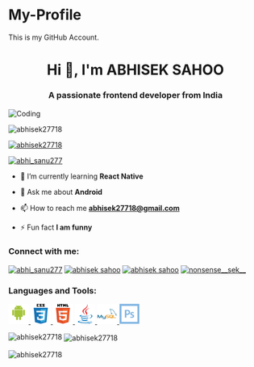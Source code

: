 # My-Profile
This is my GitHub Account.
<h1 align="center">Hi 👋, I'm ABHISEK SAHOO</h1>
<h3 align="center">A passionate frontend developer from India</h3>
<img align="center" alt="Coding" width="1000" src="https://cdn.dribbble.com/users/1162077/screenshots/3848914/programmer.gif">

<p align="left"> <img src="https://komarev.com/ghpvc/?username=abhisek27718&label=Profile%20views&color=0e75b6&style=flat" alt="abhisek27718" /> </p>

<p align="left"> <a href="https://github.com/ryo-ma/github-profile-trophy"><img src="https://github-profile-trophy.vercel.app/?username=abhisek27718" alt="abhisek27718" /></a> </p>

<p align="left"> <a href="https://twitter.com/abhi_sanu277" target="blank"><img src="https://img.shields.io/twitter/follow/abhi_sanu277?logo=twitter&style=for-the-badge" alt="abhi_sanu277" /></a> </p>

- 🌱 I’m currently learning **React Native**

- 💬 Ask me about **Android**

- 📫 How to reach me **abhisek27718@gmail.com**

- ⚡ Fun fact **I am funny**

<h3 align="left">Connect with me:</h3>
<p align="left">
<a href="https://twitter.com/abhi_sanu277" target="blank"><img align="center" src="https://raw.githubusercontent.com/rahuldkjain/github-profile-readme-generator/master/src/images/icons/Social/twitter.svg" alt="abhi_sanu277" height="30" width="40" /></a>
<a href="https://linkedin.com/in/abhisek sahoo" target="blank"><img align="center" src="https://raw.githubusercontent.com/rahuldkjain/github-profile-readme-generator/master/src/images/icons/Social/linked-in-alt.svg" alt="abhisek sahoo" height="30" width="40" /></a>
<a href="https://fb.com/abhisek sahoo" target="blank"><img align="center" src="https://raw.githubusercontent.com/rahuldkjain/github-profile-readme-generator/master/src/images/icons/Social/facebook.svg" alt="abhisek sahoo" height="30" width="40" /></a>
<a href="https://instagram.com/nonsense__sek__" target="blank"><img align="center" src="https://raw.githubusercontent.com/rahuldkjain/github-profile-readme-generator/master/src/images/icons/Social/instagram.svg" alt="nonsense__sek__" height="30" width="40" /></a>
</p>

<h3 align="left">Languages and Tools:</h3>
<p align="left"> <a href="https://developer.android.com" target="_blank" rel="noreferrer"> <img src="https://raw.githubusercontent.com/devicons/devicon/master/icons/android/android-original-wordmark.svg" alt="android" width="40" height="40"/> </a> <a href="https://www.w3schools.com/css/" target="_blank" rel="noreferrer"> <img src="https://raw.githubusercontent.com/devicons/devicon/master/icons/css3/css3-original-wordmark.svg" alt="css3" width="40" height="40"/> </a> <a href="https://www.w3.org/html/" target="_blank" rel="noreferrer"> <img src="https://raw.githubusercontent.com/devicons/devicon/master/icons/html5/html5-original-wordmark.svg" alt="html5" width="40" height="40"/> </a> <a href="https://www.java.com" target="_blank" rel="noreferrer"> <img src="https://raw.githubusercontent.com/devicons/devicon/master/icons/java/java-original.svg" alt="java" width="40" height="40"/> </a> <a href="https://www.mysql.com/" target="_blank" rel="noreferrer"> <img src="https://raw.githubusercontent.com/devicons/devicon/master/icons/mysql/mysql-original-wordmark.svg" alt="mysql" width="40" height="40"/> </a> <a href="https://www.photoshop.com/en" target="_blank" rel="noreferrer"> <img src="https://raw.githubusercontent.com/devicons/devicon/master/icons/photoshop/photoshop-line.svg" alt="photoshop" width="40" height="40"/> </a> </p>

<p><img align="left" src="https://github-readme-stats.vercel.app/api/top-langs?username=abhisek27718&show_icons=true&locale=en&layout=compact" alt="abhisek27718" /></p>

<p>&nbsp;<img align="center" src="https://github-readme-stats.vercel.app/api?username=abhisek27718&show_icons=true&locale=en" alt="abhisek27718" /></p>

<p><img align="center" src="https://github-readme-streak-stats.herokuapp.com/?user=abhisek27718&" alt="abhisek27718" /></p>

